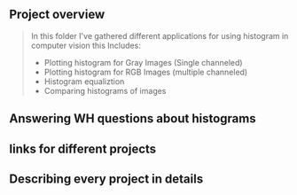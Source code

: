 ## Project overview
> In this folder I've gathered different applications for using histogram in computer vision this Includes:
> - Plotting histogram for Gray Images (Single channeled)
> - Plotting histogram for RGB Images (multiple channeled)
> - Histogram equaliztion
> - Comparing histograms of images

## Answering WH questions about histograms

## links for different projects

## Describing every project in details